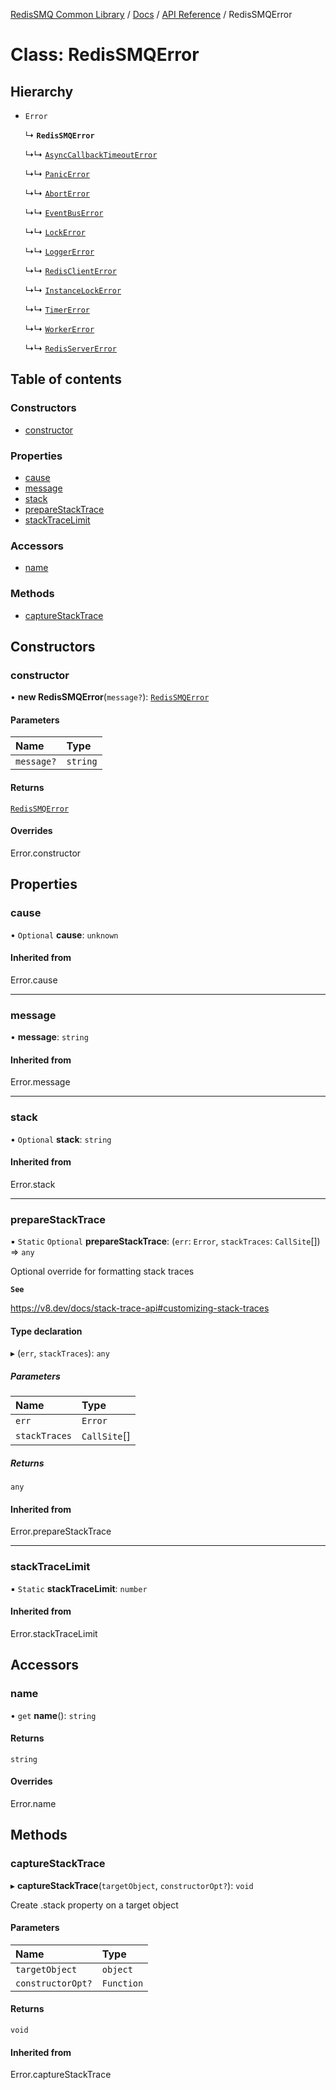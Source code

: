 [RedisSMQ Common Library](../../../README.md) / [Docs](../../README.md) / [API Reference](../README.md) / RedisSMQError

# Class: RedisSMQError

## Hierarchy

- `Error`

  ↳ **`RedisSMQError`**

  ↳↳ [`AsyncCallbackTimeoutError`](AsyncCallbackTimeoutError.md)

  ↳↳ [`PanicError`](PanicError.md)

  ↳↳ [`AbortError`](AbortError.md)

  ↳↳ [`EventBusError`](EventBusError.md)

  ↳↳ [`LockError`](LockError.md)

  ↳↳ [`LoggerError`](LoggerError.md)

  ↳↳ [`RedisClientError`](RedisClientError.md)

  ↳↳ [`InstanceLockError`](InstanceLockError.md)

  ↳↳ [`TimerError`](TimerError.md)

  ↳↳ [`WorkerError`](WorkerError.md)

  ↳↳ [`RedisServerError`](RedisServerError.md)

## Table of contents

### Constructors

- [constructor](RedisSMQError.md#constructor)

### Properties

- [cause](RedisSMQError.md#cause)
- [message](RedisSMQError.md#message)
- [stack](RedisSMQError.md#stack)
- [prepareStackTrace](RedisSMQError.md#preparestacktrace)
- [stackTraceLimit](RedisSMQError.md#stacktracelimit)

### Accessors

- [name](RedisSMQError.md#name)

### Methods

- [captureStackTrace](RedisSMQError.md#capturestacktrace)

## Constructors

### constructor

• **new RedisSMQError**(`message?`): [`RedisSMQError`](RedisSMQError.md)

#### Parameters

| Name | Type |
| :------ | :------ |
| `message?` | `string` |

#### Returns

[`RedisSMQError`](RedisSMQError.md)

#### Overrides

Error.constructor

## Properties

### cause

• `Optional` **cause**: `unknown`

#### Inherited from

Error.cause

___

### message

• **message**: `string`

#### Inherited from

Error.message

___

### stack

• `Optional` **stack**: `string`

#### Inherited from

Error.stack

___

### prepareStackTrace

▪ `Static` `Optional` **prepareStackTrace**: (`err`: `Error`, `stackTraces`: `CallSite`[]) => `any`

Optional override for formatting stack traces

**`See`**

https://v8.dev/docs/stack-trace-api#customizing-stack-traces

#### Type declaration

▸ (`err`, `stackTraces`): `any`

##### Parameters

| Name | Type |
| :------ | :------ |
| `err` | `Error` |
| `stackTraces` | `CallSite`[] |

##### Returns

`any`

#### Inherited from

Error.prepareStackTrace

___

### stackTraceLimit

▪ `Static` **stackTraceLimit**: `number`

#### Inherited from

Error.stackTraceLimit

## Accessors

### name

• `get` **name**(): `string`

#### Returns

`string`

#### Overrides

Error.name

## Methods

### captureStackTrace

▸ **captureStackTrace**(`targetObject`, `constructorOpt?`): `void`

Create .stack property on a target object

#### Parameters

| Name | Type |
| :------ | :------ |
| `targetObject` | `object` |
| `constructorOpt?` | `Function` |

#### Returns

`void`

#### Inherited from

Error.captureStackTrace
